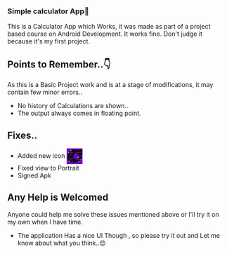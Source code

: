### Simple calculator App🤗
 This is a Calculator App which Works, it was made as part of a project based course on Android Development.
 It works fine. Don't judge it because it's my first project.
## Points to Remember..👇
 As this is a Basic Project work and is at a stage of modifications, it may contain few minor errors..
- No history of Calculations are shown..
- The output always comes in floating point.
## Fixes..
- Added new icon <img src="https://github.com/Jarvis-Ank/Simple_calc/blob/master/app/src/main/ic_launcher-playstore.png?raw=true" width="36" height="36" align="center">
- Fixed view to Portrait
- Signed Apk
## Any Help is Welcomed
Anyone could help me solve these issues mentioned above or I'll try it on my own when I have time.
- The application Has a nice UI Though , so please try it out and Let me know about what you think..😊

